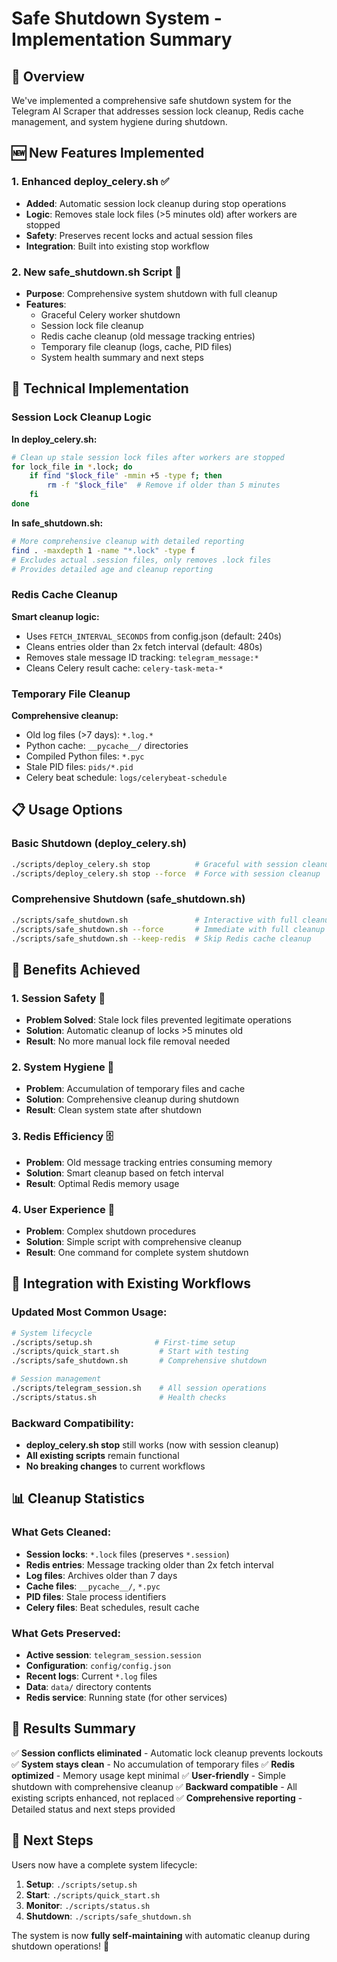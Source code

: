 # Safe Shutdown System - Implementation Summary

## 🎯 **Overview**

We've implemented a comprehensive safe shutdown system for the Telegram AI Scraper that addresses session lock cleanup, Redis cache management, and system hygiene during shutdown.

## 🆕 **New Features Implemented**

### 1. **Enhanced deploy_celery.sh** ✅
- **Added**: Automatic session lock cleanup during stop operations
- **Logic**: Removes stale lock files (>5 minutes old) after workers are stopped
- **Safety**: Preserves recent locks and actual session files
- **Integration**: Built into existing stop workflow

### 2. **New safe_shutdown.sh Script** 🛑
- **Purpose**: Comprehensive system shutdown with full cleanup
- **Features**: 
  - Graceful Celery worker shutdown
  - Session lock file cleanup
  - Redis cache cleanup (old message tracking entries)
  - Temporary file cleanup (logs, cache, PID files)
  - System health summary and next steps

## 🔧 **Technical Implementation**

### Session Lock Cleanup Logic

**In deploy_celery.sh:**
```bash
# Clean up stale session lock files after workers are stopped
for lock_file in *.lock; do
    if find "$lock_file" -mmin +5 -type f; then
        rm -f "$lock_file"  # Remove if older than 5 minutes
    fi
done
```

**In safe_shutdown.sh:**
```bash
# More comprehensive cleanup with detailed reporting
find . -maxdepth 1 -name "*.lock" -type f
# Excludes actual .session files, only removes .lock files
# Provides detailed age and cleanup reporting
```

### Redis Cache Cleanup

**Smart cleanup logic:**
- Uses `FETCH_INTERVAL_SECONDS` from config.json (default: 240s)
- Cleans entries older than 2x fetch interval (default: 480s)
- Removes stale message ID tracking: `telegram_message:*`
- Cleans Celery result cache: `celery-task-meta-*`

### Temporary File Cleanup

**Comprehensive cleanup:**
- Old log files (>7 days): `*.log.*`
- Python cache: `__pycache__/` directories
- Compiled Python files: `*.pyc`
- Stale PID files: `pids/*.pid`
- Celery beat schedule: `logs/celerybeat-schedule`

## 📋 **Usage Options**

### Basic Shutdown (deploy_celery.sh)
```bash
./scripts/deploy_celery.sh stop          # Graceful with session cleanup
./scripts/deploy_celery.sh stop --force  # Force with session cleanup
```

### Comprehensive Shutdown (safe_shutdown.sh)
```bash
./scripts/safe_shutdown.sh               # Interactive with full cleanup
./scripts/safe_shutdown.sh --force       # Immediate with full cleanup  
./scripts/safe_shutdown.sh --keep-redis  # Skip Redis cache cleanup
```

## 🎯 **Benefits Achieved**

### 1. **Session Safety** 🔐
- **Problem Solved**: Stale lock files prevented legitimate operations
- **Solution**: Automatic cleanup of locks >5 minutes old
- **Result**: No more manual lock file removal needed

### 2. **System Hygiene** 🧹
- **Problem**: Accumulation of temporary files and cache
- **Solution**: Comprehensive cleanup during shutdown
- **Result**: Clean system state after shutdown

### 3. **Redis Efficiency** 🗄️
- **Problem**: Old message tracking entries consuming memory
- **Solution**: Smart cleanup based on fetch interval
- **Result**: Optimal Redis memory usage

### 4. **User Experience** 👤
- **Problem**: Complex shutdown procedures
- **Solution**: Simple script with comprehensive cleanup
- **Result**: One command for complete system shutdown

## 🔄 **Integration with Existing Workflows**

### Updated Most Common Usage:
```bash
# System lifecycle
./scripts/setup.sh              # First-time setup
./scripts/quick_start.sh         # Start with testing
./scripts/safe_shutdown.sh       # Comprehensive shutdown

# Session management
./scripts/telegram_session.sh    # All session operations
./scripts/status.sh              # Health checks
```

### Backward Compatibility:
- **deploy_celery.sh stop** still works (now with session cleanup)
- **All existing scripts** remain functional
- **No breaking changes** to current workflows

## 📊 **Cleanup Statistics**

### What Gets Cleaned:
- **Session locks**: `*.lock` files (preserves `*.session`)
- **Redis entries**: Message tracking older than 2x fetch interval
- **Log files**: Archives older than 7 days
- **Cache files**: `__pycache__/`, `*.pyc`
- **PID files**: Stale process identifiers
- **Celery files**: Beat schedules, result cache

### What Gets Preserved:
- **Active session**: `telegram_session.session`
- **Configuration**: `config/config.json`
- **Recent logs**: Current `*.log` files
- **Data**: `data/` directory contents
- **Redis service**: Running state (for other services)

## 🎉 **Results Summary**

✅ **Session conflicts eliminated** - Automatic lock cleanup prevents lockouts
✅ **System stays clean** - No accumulation of temporary files
✅ **Redis optimized** - Memory usage kept minimal
✅ **User-friendly** - Simple shutdown with comprehensive cleanup
✅ **Backward compatible** - All existing scripts enhanced, not replaced
✅ **Comprehensive reporting** - Detailed status and next steps provided

## 🚀 **Next Steps**

Users now have a complete system lifecycle:
1. **Setup**: `./scripts/setup.sh`
2. **Start**: `./scripts/quick_start.sh` 
3. **Monitor**: `./scripts/status.sh`
4. **Shutdown**: `./scripts/safe_shutdown.sh`

The system is now **fully self-maintaining** with automatic cleanup during shutdown operations! 🎉